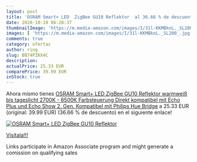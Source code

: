 ```yaml
---
layout: post
title: 'OSRAM Smart+ LED  ZigBee GU10 Reflektor  al 36.66 % de descuento'
date: 2020-10-18 06:28:37
thumbnailImage: 'https://m.media-amazon.com/images/I/31l-KKMBknL._SL200_.jpg'
images: [ 'https://m.media-amazon.com/images/I/31l-KKMBknL._SL200_.jpg' ]
comments: true
category: ofertas
author: ring
slug: B074PZKX4C
description:
actualPrice: 25.33 EUR
comparePrice: 39.99 EUR
inStock: true
---
```


Ahora mismo tienes [OSRAM Smart+ LED  ZigBee GU10 Reflektor  warmweiß bis tageslicht  2700K - 6500K   Farbsteuerung  Direkt kompatibel mit Echo Plus und Echo Show  2. Gen.   Kompatibel mit Philips Hue Bridge](https://www.amazon.de/dp/B074PZKX4C/?tag=tolees0ca-21) a 25.33 EUR (original: 39.99 EUR) (36.66 %  de descuento) en el siguiente enlace!

[![OSRAM Smart+ LED  ZigBee GU10 Reflektor ](https://m.media-amazon.com/images/I/31l-KKMBknL._SL200_.jpg)](https://www.amazon.de/dp/B074PZKX4C/?tag=tolees0ca-21)

[Visítala!!!](https://www.amazon.de/dp/B074PZKX4C/?tag=tolees0ca-21)

Links participate in Amazon Associate program and might generate a comission on qualifying sales
